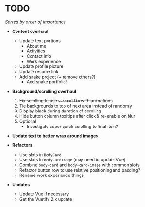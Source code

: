 # TODO

*Sorted by order of importance*

- **Content overhaul**
    - Update text portions
        - About me
        - Activities
        - Contact info
        - Work experience
    - Update profile picture
    - Update resume link
    - Add snake project (+ remove others?)
        - Add snake portfolio!

- **Background/scrolling overhaul**
    1. ~~Fix scrolling to use `v-scrollto` with animations~~
    1. Tie backgrounds to top of next area instead of randomly
    1. Display black during duration of scrolling
    1. Hide button column tooltips after click & re-enable on blur
    1. Optional
        - Investigate super quick scrolling to final item?

- **Update text to better wrap around images**

- **Refactors**
    - ~~Use slots in `BodyCard`~~
    - Use slots in `BodyCardImage` (may need to update Vue)
    - Combine `body-card` and `body-card-image` with common slots
    - Refactor button row to use relative positioning and padding?
    - Rename work experience things

- **Updates**
    - Update Vue if necessary
    - Get the Vuetify 2.x update

